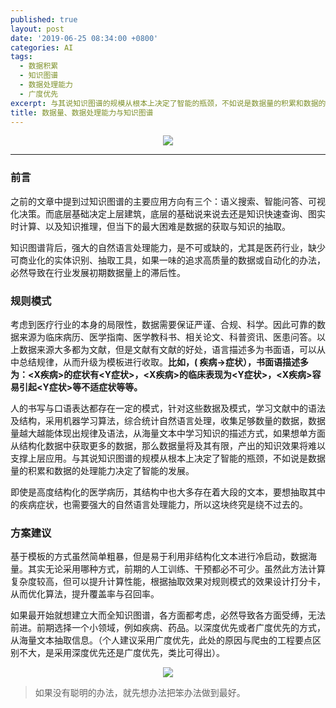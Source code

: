 ```yaml
---
published: true
layout: post
date: '2019-06-25 08:34:00 +0800'
categories: AI
tags:
  - 数据积累
  - 知识图谱
  - 数据处理能力
  - 广度优先
excerpt: 与其说知识图谱的规模从根本上决定了智能的瓶颈，不如说是数据量的积累和数据的处理能力决定了智能的发展。
title: 数据量、数据处理能力与知识图谱
---
```

<div align="center"><img src="https://www.bobinsun.cn/assets/images/logo-top.jpg"/></div>

---

### 前言 

之前的文章中提到过知识图谱的主要应用方向有三个：语义搜索、智能问答、可视化决策。而底层基础决定上层建筑，底层的基础说来说去还是知识快速查询、图实时计算、以及知识推理，但当下的最大困难是数据的获取与知识的抽取。



知识图谱背后，强大的自然语言处理能力，是不可或缺的，尤其是医药行业，缺少可商业化的实体识别、抽取工具，如果一味的追求高质量的数据或自动化的办法，必然导致在行业发展初期数据量上的滞后性。

### 规则模式

考虑到医疗行业的本身的局限性，数据需要保证严谨、合规、科学。因此可靠的数据来源为临床病历、医学指南、医学教科书、相关论文、科普资讯、医患问答。以上数据来源大多都为文献，但是文献有文献的好处，语言描述多为书面语，可以从中总结规律，从而升级为模板进行收取。**比如，( 疾病->症状），书面语描述多为：<X疾病>的症状有<Y症状>，<X疾病>的临床表现为<Y症状>，<X疾病>容易引起<Y症状>等不适症状等等。**



人的书写与口语表达都存在一定的模式，针对这些数据及模式，学习文献中的语法及结构，采用机器学习算法，综合统计自然语言处理，收集足够数量的数据，数据量越大越能体现出规律及语法，从海量文本中学习知识的描述方式，如果想单方面从结构化数据中获取更多的数据，那么数据量将及其有限，产出的知识效果将难以支撑上层应用。与其说知识图谱的规模从根本上决定了智能的瓶颈，不如说是数据量的积累和数据的处理能力决定了智能的发展。



即使是高度结构化的医学病历，其结构中也大多存在着大段的文本，要想抽取其中的疾病症状，也需要强大的自然语言处理能力，所以这块终究是绕不过去的。

### 方案建议

基于模板的方式虽然简单粗暴，但是易于利用非结构化文本进行冷启动，数据海量。其实无论采用哪种方式，前期的人工训练、干预都必不可少。虽然此方法计算复杂度较高，但可以提升计算性能，根据抽取效果对规则模式的效果设计打分卡，从而优化算法，提升覆盖率与召回率。



如果最开始就想建立大而全知识图谱，各方面都考虑，必然导致各方面受缚，无法前进。前期选择一个小领域，例如疾病、药品。以深度优先或者广度优先的方式，从海量文本抽取信息。（个人建议采用广度优先，此处的原因与爬虫的工程要点区别不大，是采用深度优先还是广度优先，类比可得出）。

<div align="center"><img src="https://www.bobinsun.cn/assets/images/medical-01.png"/></div>


> 如果没有聪明的办法，就先想办法把笨办法做到最好。